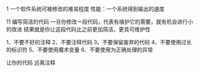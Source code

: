 1
一个软件系统可被修改的难易程度
性能：一个系统得到输出的速度

11 编写简洁的代码
一旦你修改一段代码，代表有维护它的需要，就有机会进行小的改进
结果就是你让这段代码比之前更加简洁，更具可维护性

1、不要不好的注释
2、不要注释代码
3、不要保留废弃的代码
4、不要使用过长的标识符
5、不要使用魔术变量
6、不要使用为正确处理的异常

让你的代码 远离注释    
